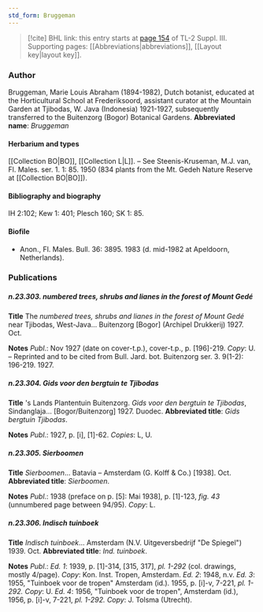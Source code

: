 ```yaml
---
std_form: Bruggeman
---
```


> [!cite] BHL link: this entry starts at [page 154](https://www.biodiversitylibrary.org/page/33266461) of TL-2 Suppl. III.
> Supporting pages: [[Abbreviations|abbreviations]], [[Layout key|layout key]].

### Author

Bruggeman, Marie Louis Abraham (1894-1982), Dutch botanist, educated at the Horticultural School at Frederiksoord, assistant curator at the Mountain Garden at Tjibodas, W. Java (Indonesia) 1921-1927, subsequently transferred to the Buitenzorg (Bogor) Botanical Gardens. 
**Abbreviated name**: *Bruggeman*

#### Herbarium and types

[[Collection BO|BO]], [[Collection L|L]]. – See Steenis-Kruseman, M.J. van, Fl. Males. ser. 1. 1: 85. 1950 (834 plants from the Mt. Gedeh Nature Reserve at [[Collection BO|BO]]).

#### Bibliography and biography

IH 2:102; Kew 1: 401; Plesch 160; SK 1: 85.

#### Biofile

- Anon., Fl. Males. Bull. 36: 3895. 1983 (d. mid-1982 at Apeldoorn, Netherlands).

### Publications

##### n.23.303. numbered trees, shrubs and lianes in the forest of Mount Gedé

**Title**
The *numbered trees, shrubs and lianes in the forest of Mount Gedé* near Tjibodas, West-Java... Buitenzorg \[Bogor\] (Archipel Drukkerij) 1927. Oct.

**Notes**
*Publ*.: Nov 1927 (date on cover-t.p.), cover-t.p., p. \[196\]-219. *Copy*: U. – Reprinted and to be cited from Bull. Jard. bot. Buitenzorg ser. 3. 9(1-2): 196-219. 1927.

##### n.23.304. Gids voor den bergtuin te Tjibodas

**Title**
's Lands Plantentuin Buitenzorg. *Gids voor den bergtuin te Tjibodas*, Sindanglaja... \[Bogor/Buitenzorg\] 1927. Duodec.
**Abbreviated title**: *Gids bergtuin Tjibodas*.

**Notes**
*Publ*.: 1927, p. \[i\], \[1\]-62. *Copies*: L, U.

##### n.23.305. Sierboomen

**Title**
*Sierboomen*... Batavia – Amsterdam (G. Kolff & Co.) \[1938\]. Oct.
**Abbreviated title**: *Sierboomen*.

**Notes**
*Publ*.: 1938 (preface on p. \[5\]: Mai 1938\], p. \[1\]-123, *fig. 43* (unnumbered page between 94/95). *Copy*: L.

##### n.23.306. Indisch tuinboek

**Title**
*Indisch tuinboek*... Amsterdam (N.V. Uitgeversbedrijf "De Spiegel") 1939. Oct.
**Abbreviated title**: *Ind. tuinboek*.

**Notes**
*Publ*.: *Ed. 1*: 1939, p. \[1\]-314, \[315, 317\], *pl. 1-292* (col. drawings, mostly 4/page). *Copy*: Kon. Inst. Tropen, Amsterdam.
*Ed. 2*: 1948, n.v.
*Ed. 3*: 1955, "Tuinboek voor de tropen" Amsterdam (id.). 1955, p. \[i\]-v, 7-221, *pl. 1-292.*
*Copy*: U.
*Ed. 4*: 1956, "Tuinboek voor de tropen", Amsterdam (id.), 1956, p. \[i\]-v, 7-221, *pl. 1-292.*
*Copy*: J. Tolsma (Utrecht).

